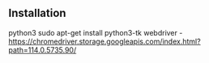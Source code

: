 ## Installation

python3
sudo apt-get install python3-tk
webdriver - https://chromedriver.storage.googleapis.com/index.html?path=114.0.5735.90/
